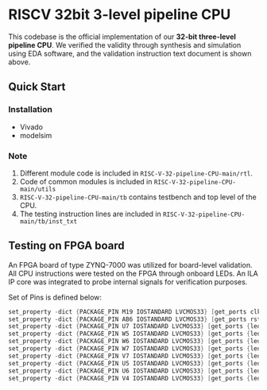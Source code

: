 # RISCV 32bit 3-level pipeline CPU
This codebase is the official implementation of our **32-bit three-level pipeline CPU**. We verified the validity through synthesis and simulation using EDA software, and the validation instruction text document is shown above.
## Quick Start
### Installation
- Vivado
- modelsim
### Note
1. Different module code is included in `RISC-V-32-pipeline-CPU-main/rtl`.
2. Code of common modules is included in `RISC-V-32-pipeline-CPU-main/utils`
3. `RISC-V-32-pipeline-CPU-main/tb` contains testbench and top level of the CPU. 
4.  The testing instruction lines are included in `RISC-V-32-pipeline-CPU-main/tb/inst_txt`
## Testing on FPGA board
An FPGA board of type ZYNQ-7000 was utilized for board-level validation. All CPU instructions were tested on the FPGA through onboard LEDs. An ILA IP core was integrated to probe internal signals for verification purposes.

Set of Pins is defined below:
```verilog 
set_property -dict {PACKAGE_PIN M19 IOSTANDARD LVCMOS33} [get_ports clk]  
set_property -dict {PACKAGE_PIN AB6 IOSTANDARD LVCMOS33} [get_ports rst]  
set_property -dict {PACKAGE_PIN U7 IOSTANDARD LVCMOS33} [get_ports {led[7]}]  
set_property -dict {PACKAGE_PIN W5 IOSTANDARD LVCMOS33} [get_ports {led[6]}]  
set_property -dict {PACKAGE_PIN W6 IOSTANDARD LVCMOS33} [get_ports {led[5]}]  
set_property -dict {PACKAGE_PIN W7 IOSTANDARD LVCMOS33} [get_ports {led[4]}]  
set_property -dict {PACKAGE_PIN V7 IOSTANDARD LVCMOS33} [get_ports {led[3]}]  
set_property -dict {PACKAGE_PIN U5 IOSTANDARD LVCMOS33} [get_ports {led[2]}]  
set_property -dict {PACKAGE_PIN U6 IOSTANDARD LVCMOS33} [get_ports {led[1]}]  
set_property -dict {PACKAGE_PIN V4 IOSTANDARD LVCMOS33} [get_ports {led[0]}] 
```
